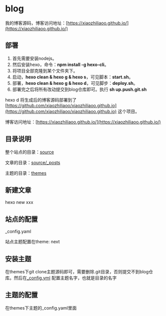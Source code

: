 # blog

我的博客源码，博客访问地址：[https://xiaozhiliaoo.github.io/](https://xiaozhiliaoo.github.io/)

## 部署

1. 首先需要安装nodejs。
2. 然后安装hexo，命令：**npm install -g hexo-cli**。
3. 将项目全部克隆到某个文件夹下。
4. 启动，**hexo clean & hexo g & hexo s**，可见脚本：**start.sh**。
5. 部署，**hexo clean & hexo g & hexo d**，可见脚步：**deploy.sh**。
6. 部署完之后将所有改动提交到blog仓库即可。执行 **sh up.push.git.sh**

hexo d 将生成后的博客源码部署到了[https://github.com/xiaozhiliaoo/xiaozhiliaoo.github.io](https://github.com/xiaozhiliaoo/xiaozhiliaoo.github.io) 这个项目。

博客访问地址：[https://xiaozhiliaoo.github.io/](https://xiaozhiliaoo.github.io/)

## 目录说明

整个站点的目录：[source](source)

文章的目录：[source/_posts](source/_posts)

主题的目录：[themes](themes)


## 新建文章

hexo new xxx

## 站点的配置

_config.yaml

站点主题配置在theme: next


## 安装主题

在themes下git clone主题源码即可，需要删除.git目录，否则提交不到blog仓库。然后在[_config.yml](_config.yml) 配置主题名字，也就是目录的名字


## 主题的配置

在themes下主题的_config.yaml里面
